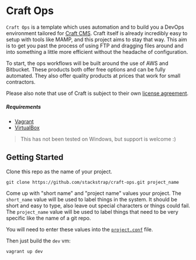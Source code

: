 # Craft Ops

`Craft Ops` is a template which uses automation and to build you a
DevOps environment tailored for [Craft CMS][craft_link]. Craft itself
is already incredibly easy to setup with tools like MAMP, and this project
aims to stay that way. This aim is to get you past the process
of using FTP and dragging files around and into something a little
more efficient without the headache of configuration.

To start, the ops workflows will be built around the use of AWS and Bitbucket.
These products both offer free options and can be fully automated. They
also offer quality products at prices that work for small contractors.

Please also note that use of Craft is subject to their own
[license agreement][craft_license].

##### Requirements

- [Vagrant][vagrant_link]
- [VirtualBox][virtualbox_link]

> This has not been tested on Windows, but support is welcome :)

## Getting Started

Clone this repo as the name of your project.

```
git clone https://github.com/stackstrap/craft-ops.git project_name
```

Come up with "short name" and "project name" values your project. The `short_name`
value will be used to label things in the system. It should be short and easy to
type, also leave out special characters or things could fail. The `project_name`
value will be used to label things that need to be very specific like the name
of a git repo.

You will need to enter these values into the [`project.conf`][project_conf_link] file.

Then just build the `dev` vm:

```
vagrant up dev
```

[craft_link]: https://buildwithcraft.com/
[craft_license]: https://buildwithcraft.com/license
[project_conf_link]: https://github.com/stackstrap/craft-ops/blob/master/project.conf
[vagrant_link]: http://vagrantup.com
[virtualbox_link]: http://virtualbox.org
